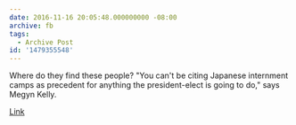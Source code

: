 ```yaml
---
date: 2016-11-16 20:05:48.000000000 -08:00
archive: fb
tags: 
  - Archive Post
id: '1479355548'
---
```


Where do they find these people? "You can't be citing Japanese internment camps as precedent for anything the president-elect is going to do," says Megyn Kelly. 

[Link](https://twitter.com/bad_takes/status/799079032499343360)
